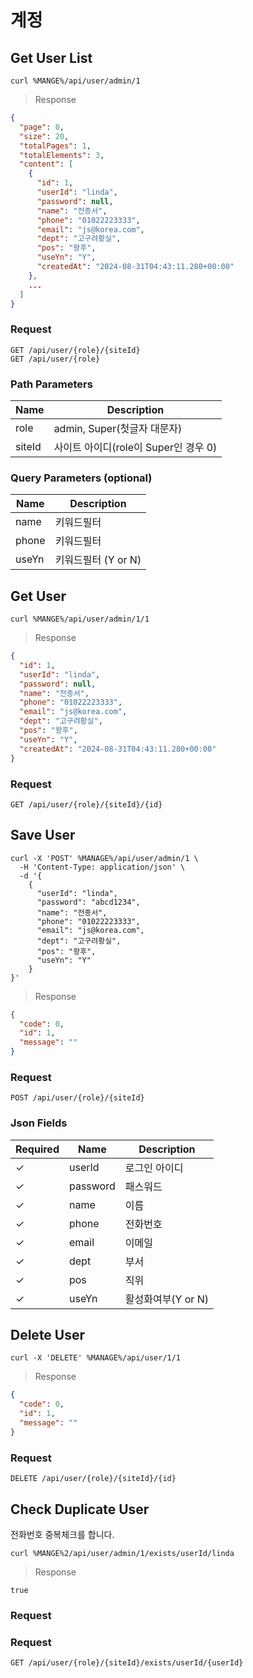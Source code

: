 # 계정

## Get User List

```shell
curl %MANGE%/api/user/admin/1
```

> Response

```json
{
  "page": 0,
  "size": 20,
  "totalPages": 1,
  "totalElements": 3,
  "content": [
    {
      "id": 1,
      "userId": "linda",
      "password": null,
      "name": "전종서",
      "phone": "01022223333",
      "email": "js@korea.com",
      "dept": "고구려황실",
      "pos": "왕후",
      "useYn": "Y",
      "createdAt": "2024-08-31T04:43:11.280+00:00"
    },
    ...
  ]
}
```

### Request

`GET /api/user/{role}/{siteId}`  
`GET /api/user/{role}`

### Path Parameters

| Name   | Description                          |
| ------ | ------------------------------------ |
| role   | admin, Super(첫글자 대문자)          |
| siteId | 사이트 아이디(role이 Super인 경우 0) |

### Query Parameters (optional)

| Name  | Description         |
| ----- | ------------------- |
| name  | 키워드필터          |
| phone | 키워드필터          |
| useYn | 키워드필터 (Y or N) |

## Get User

```shell
curl %MANGE%/api/user/admin/1/1
```

> Response

```json
{
  "id": 1,
  "userId": "linda",
  "password": null,
  "name": "전종서",
  "phone": "01022223333",
  "email": "js@korea.com",
  "dept": "고구려황실",
  "pos": "왕후",
  "useYn": "Y",
  "createdAt": "2024-08-31T04:43:11.280+00:00"
}
```

### Request

`GET /api/user/{role}/{siteId}/{id}`

## Save User

```shell
curl -X 'POST' %MANAGE%/api/user/admin/1 \
  -H 'Content-Type: application/json' \
  -d '{
    {
      "userId": "linda",
      "password": "abcd1234",
      "name": "전종서",
      "phone": "01022223333",
      "email": "js@korea.com",
      "dept": "고구려황실",
      "pos": "왕후",
      "useYn": "Y"
    }
}'
```

> Response

```json
{
  "code": 0,
  "id": 1,
  "message": ""
}
```

### Request

`POST /api/user/{role}/{siteId}`

### Json Fields

| Required | Name     | Description        |
| -------- | -------- | ------------------ |
| ✓        | userId   | 로그인 아이디      |
| ✓        | password | 패스워드           |
| ✓        | name     | 이름               |
| ✓        | phone    | 전화번호           |
| ✓        | email    | 이메일             |
| ✓        | dept     | 부서               |
| ✓        | pos      | 직위               |
| ✓        | useYn    | 활성화여부(Y or N) |

## Delete User

```shell
curl -X 'DELETE' %MANAGE%/api/user/1/1
```

> Response

```json
{
  "code": 0,
  "id": 1,
  "message": ""
}
```

### Request

`DELETE /api/user/{role}/{siteId}/{id}`

## Check Duplicate User

전화번호 중복체크를 합니다.

```shell
curl %MANGE%2/api/user/admin/1/exists/userId/linda
```

> Response

```
true
```

### Request

### Request

`GET /api/user/{role}/{siteId}/exists/userId/{userId}`
